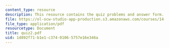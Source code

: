 ```yaml
---
content_type: resource
description: This resource contains the quiz problems and answer form.
file: https://ol-ocw-studio-app-production.s3.amazonaws.com/courses/14-02-principles-of-macroeconomics-fall-2004/1d892f71b1e1c37401065757e16e346a_quiz2.pdf
file_type: application/pdf
resourcetype: Document
title: quiz2.pdf
uid: 1d892f71-b1e1-c374-0106-5757e16e346a
---
```

